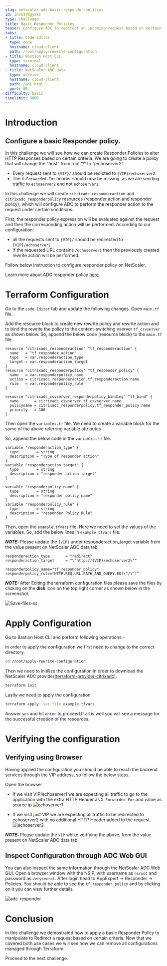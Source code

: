 ```yaml
---
slug: netscaler-adc-basic-responder-policies
id: in7n376gyzkz
type: challenge
title: Basic Responder Policies
teaser: Configure ADC to redirect an incoming request based on certain criteria.
tabs:
- title: Code Editor
  type: code
  hostname: cloud-client
  path: /root/apply-rewrite-configuration
- title: Bastion Host CLI
  type: terminal
  hostname: cloud-client
- title: NetScaler ADC data
  type: service
  hostname: cloud-client
  path: /adc.html
  port: 80
difficulty: basic
timelimit: 3600
---
```

Introduction
============

## Configure a basic Responder policy.

In this challenge we will see how we can create Responder Policies to alter HTTP Responses based on certain criteria. We are going to create a policy that will change the “host” from root “/” to “/echoserver2”.

- Every request sent to `{VIP}/` should be redicted to `{VIP}/echoserver2`.
- The `X-Forwarded-For` header should now be missing, as we are sending traffic to `echoserver2` and not `echoserver1`.



In this challenge we will create  `citrixadc_responderaction` and  `citrixadc_responderpolicy`  resources (responder action and responder policy), which will configure ADC to perform the responder action to the request under certain conditions.

First, the responder policy expression will be evaluated against the request and then the corresponding action will be performed. According to our configuration:
- all the requests sent to `{VIP}/` should be redirected to `{VIP}/echoserver2`.
- If the requested URL contains  `/echoserver1` then the previously created rewrite action will be performed.

Follow below instruction to configure responder policy on NetScaler.

Learn more about ADC responder policy [here](https://docs.netscaler.com/en-us/citrix-adc/current-release/appexpert/responder.html).

Terraform Configuration
============

Go to the `code Editor` tab and update the following changes.
Open `main.tf` file.

Add the resource block to create new rewrite policy and rewrite action and to bind the rewrite the policy to the content-switching vserver `tf_csvserver` as shown below. So, append the below code (resource block) to the `main.tf` file.

```hcl
resource "citrixadc_responderaction" "tf_responderaction" {
  name   = "tf_responder_action"
  type   = var.responderaction_type
  target = var.responderaction_target
}
resource "citrixadc_responderpolicy" "tf_responder_policy" {
  name   = var.responderpolicy_name
  action = citrixadc_responderaction.tf_responderaction.name
  rule   = var.responderpolicy_rule
}

resource "citrixadc_csvserver_responderpolicy_binding" "tf_bind" {
  name       = citrixadc_csvserver.tf_csvserver.name
  policyname = citrixadc_responderpolicy.tf_responder_policy.name
  priority   = 100
}
```

Then open the `variables.tf` file.
We need to create a variable block for the some of the above referring variable attributes.

So, append the below code in the `variables.tf` file.

```hcl
variable "responderaction_type" {
  type        = string
  description = "Type of responder action"
}
variable "responderaction_target" {
  type        = string
  description = "responder action target"
}

variable "responderpolicy_name" {
  type        = string
  description = "responder policy name"
}
variable "responderpolicy_rule" {
  type        = string
  description = "responder Policy Rule"
}
```

Then, open the `example.tfvars` file.
Here we need to set the values of the variables. So, add the below lines in `example.tfvars` file.

 **_NOTE:_** Please update the `{VIP}` under responderaction_target variable from the value present on NetScaler ADC data tab.

```hcl
responderaction_type       = "redirect"
responderaction_target     = "\"http://{VIP}/echoserver2\""

responderpolicy_name="tf_responder_policy"
responderpolicy_rule="HTTP.REQ.URL.PATH_AND_QUERY.EQ(\"/\")"
```

 **_NOTE:_** After Editing the terraform configuration files please save the files by clicking on the **disk** icon on the top right corner as shown below in the screenshot.

  ![Save-files-ss](https://github.com/citrix/terraform-cloud-scripts/blob/master/assets/instruqt_lab/netscaler-adc-basic-content-switching-using-terraform/Part-3-Save.png?raw=true)

Apply Configuration
===================
Go to Bastion Host CLI and perform following operations:-

In order to apply the configuration we first need to change to
the correct directory.
```bash
cd /root/apply-rewrite-configuration
```
Then we need to initilize the configuration in order to
download the NetScaler ADC provider[(terraform-provider-citrixadc)](https://registry.terraform.io/providers/citrix/citrixadc/latest).
```bash
terraform init
```
Lastly we need to apply the configuration.
```bash
terraform apply -var-file example.tfvars
```
Answer `yes` and hit `enter` to proceed.If all is well you will see a message for the successful
creation of the resources.

Verifying the configuration
===========================

## Verifying using Browser

Having applied the configuration you should be able to reach the backend services through the VIP address, so follow the below steps.

Open the browser
- If we visit VIP/echoserver1 we are expecting all traffic to go to the application with the extra HTTP Header as  `X-Forwarded-For` and value as source ip
![echoserver1](https://github.com/citrix/terraform-cloud-scripts/blob/master/assets/instruqt_lab/netscaler-adc-basic-rewrite-responder-policies-using-terraform/echo1-browser.png?raw=true)

- If we visit just VIP we are expecting all traffic to be redirected to echoserver2 with no additional HTTP Header added to the request.
![echoserver2](https://github.com/citrix/terraform-cloud-scripts/blob/master/assets/instruqt_lab/netscaler-adc-basic-rewrite-responder-policies-using-terraform/browser-echoserver2.png?raw=true)

**_NOTE:_** Please update the `VIP` whike verifying the above, from the value present on NetScaler ADC data tab.

## Inspect Configuration through ADC Web GUI

You can also inspect the same information through the
NetScaler ADC Web GUI.
Open a browser window with the NSIP, with username as `nsroot` and password as `verysecret`. After login head to AppExpert -> Responder -> Policies.
You should be able to see the `tf_responder_policy` and by clicking on it
you can view further details.

![adc-responder](https://github.com/citrix/terraform-cloud-scripts/blob/master/assets/instruqt_lab/netscaler-adc-basic-rewrite-responder-policies-using-terraform/adc-gui-responder.png?raw=true)

Conclusion
==========

In this challenge we demostrated how to apply a basic Responder Policy to manipulate to Redirect a request based on certain criteria. Now that we covered both use cases we will see how we can remove all configurations managed through Terraform.

Proceed to the next challenge.